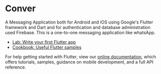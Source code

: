 # Conver

A Messaging Application both for Android and iOS using Google's Flutter framework and Dart and for authentication and database administration used Firebase. This is a one-to-one messaging application like whatsApp.



- [Lab: Write your first Flutter app](https://flutter.dev/docs/get-started/codelab)
- [Cookbook: Useful Flutter samples](https://flutter.dev/docs/cookbook)

For help getting started with Flutter, view our
[online documentation](https://flutter.dev/docs), which offers tutorials,
samples, guidance on mobile development, and a full API reference.
